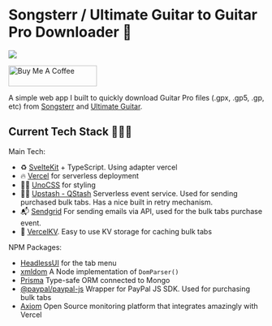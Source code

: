 # Songsterr / Ultimate Guitar to Guitar Pro Downloader 🎸

<img src="https://d234wyh4hwmj0y.cloudfront.net/2023/songsterr-downloader/demo.gif">

<a href="https://www.buymeacoffee.com/ryanroberts" target="_blank"><img src="https://cdn.buymeacoffee.com/buttons/default-yellow.png" alt="Buy Me A Coffee" height="41" width="174"></a>

A simple web app I built to quickly download Guitar Pro files (.gpx, .gp5, .gp, etc) from [Songsterr](https://www.songsterr.com/) and [Ultimate Guitar](https://www.ultimate-guitar.com/).

## Current Tech Stack 👨🏻‍💻

Main Tech:

- ♻️ [SvelteKit](https://kit.svelte.dev/) + TypeScript. Using adapter vercel
- 🔥 [Vercel](https://vercel.com/) for serverless deployment
- 💅🏻 [UnoCSS](https://github.com/unocss/unocss) for styling
- 🏃‍♂️ [Upstash - QStash](https://github.com/upstash/qstash-js) Serverless event service. Used for sending purchased bulk tabs. Has a nice built in retry mechanism.
- 📬 [Sendgrid](https://sendgrid.com/en-us) For sending emails via API, used for the bulk tabs purchase event.
- 🥫 [VercelKV](https://vercel.com/docs/storage/vercel-kv). Easy to use KV storage for caching bulk tabs

NPM Packages:

- [HeadlessUI](https://headlessui.com/) for the tab menu
- [xmldom](https://github.com/xmldom/xmldom) A Node implementation of `DomParser()`
- [Prisma](https://www.prisma.io/) Type-safe ORM connected to Mongo
- [@paypal/paypal-js](https://github.com/paypal/paypal-js) Wrapper for PayPal JS SDK. Used for purchasing bulk tabs
- [Axiom](https://github.com/axiomhq) Open Source monitoring platform that integrates amazingly with Vercel
